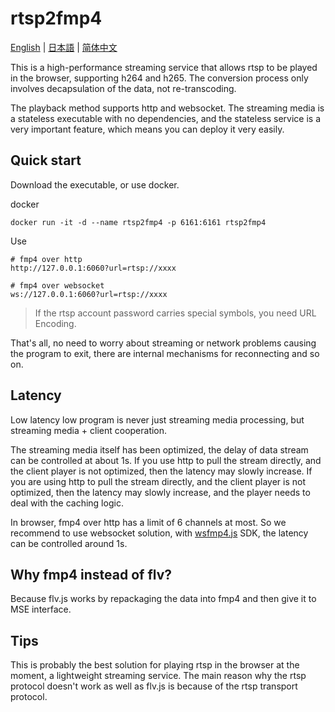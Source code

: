 # rtsp2fmp4

[English](https://github.com/yumexupanic/rtsp2fmp4) | [日本語](https://github.com/yumexupanic/rtsp2fmp4/blob/main/README_jp.md) | [简体中文](https://github.com/yumexupanic/rtsp2fmp4/blob/main/README_zh.md)

This is a high-performance streaming service that allows rtsp to be played in the browser, supporting h264 and h265. The conversion process only involves decapsulation of the data, not re-transcoding.

The playback method supports http and websocket. The streaming media is a stateless executable with no dependencies, and the stateless service is a very important feature, which means you can deploy it very easily.

## Quick start

Download the executable, or use docker.

docker
```shell
docker run -it -d --name rtsp2fmp4 -p 6161:6161 rtsp2fmp4
```

Use
```shell
# fmp4 over http 
http://127.0.0.1:6060?url=rtsp://xxxx

# fmp4 over websocket
ws://127.0.0.1:6060?url=rtsp://xxxx
```

> If the rtsp account password carries special symbols, you need URL Encoding.

That's all, no need to worry about streaming or network problems causing the program to exit, there are internal mechanisms for reconnecting and so on.

## Latency

Low latency low program is never just streaming media processing, but streaming media + client cooperation.

The streaming media itself has been optimized, the delay of data stream can be controlled at about 1s. If you use http to pull the stream directly, and the client player is not optimized, then the latency may slowly increase.
If you are using http to pull the stream directly, and the client player is not optimized, then the latency may slowly increase, and the player needs to deal with the caching logic.

In browser, fmp4 over http has a limit of 6 channels at most. So we recommend to use websocket solution, with  [wsfmp4.js](https://github.com/yumexupanic/wsfmp4.js) SDK, the latency can be controlled around 1s.

## Why fmp4 instead of flv?

Because flv.js works by repackaging the data into fmp4 and then give it to MSE interface.

## Tips

This is probably the best solution for playing rtsp in the browser at the moment, a lightweight streaming service.
The main reason why the rtsp protocol doesn't work as well as flv.js is because of the rtsp transport protocol.
